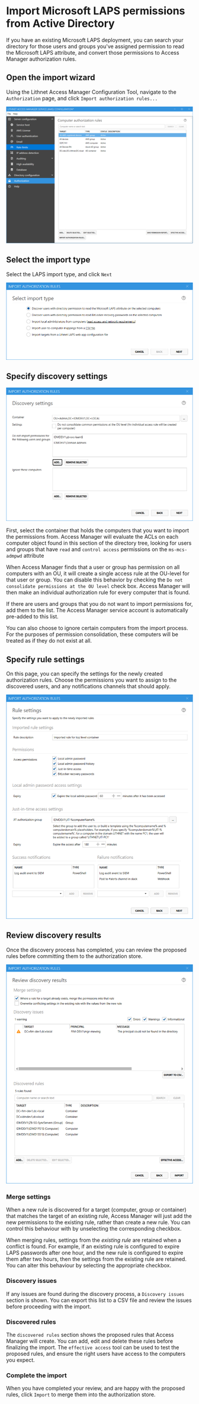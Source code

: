 # Import Microsoft LAPS permissions from Active Directory

If you have an existing Microsoft LAPS deployment, you can search your directory for those users and groups you've assigned permission to read the Microsoft LAPS attribute, and convert those permissions to Access Manager authorization rules.

## Open the import wizard

Using the Lithnet Access Manager Configuration Tool, navigate to the `Authorization` page, and click `Import authorization rules...`

![](../../docs/images/ui-page-authz.png)

## Select the import type

Select the LAPS import type, and click `Next`&#x20;

![](../../docs/images/ui-page-import-type-laps.png)

## Specify discovery settings

![](../../docs/images/ui-page-import-container.png)

First, select the container that holds the computers that you want to import the permissions from. Access Manager will evaluate the ACLs on each computer object found in this section of the directory tree, looking for users and groups that have `read` and `control access` permissions on the `ms-mcs-admpwd` attribute

When Access Manager finds that a user or group has permission on all computers with an OU, it will create a single access rule at the OU-level for that user or group. You can disable this behavior by checking the `Do not consolidate permissions at the OU level` check box. Access Manager will then make an individual authorization rule for every computer that is found.

If there are users and groups that you do not want to import permissions for, add them to the list. The Access Manager service account is automatically pre-added to this list.

You can also choose to ignore certain computers from the import process. For the purposes of permission consolidation, these computers will be treated as if they do not exist at all.

## Specify rule settings

On this page, you can specify the settings for the newly created authorization rules. Choose the permissions you want to assign to the discovered users, and any notifications channels that should apply.

![](../../docs/images/ui-page-import-rulesettings.png)

## Review discovery results

Once the discovery process has completed, you can review the proposed rules before committing them to the authorization store.

![](../../docs/images/ui-page-import-results.png)

### Merge settings

When a new rule is discovered for a target (computer, group or container) that matches the target of an existing rule, Access Manager will just add the new permissions to the existing rule, rather than create a new rule. You can control this behaviour with by unselecting the corresponding checkbox.

When merging rules, settings from the _existing rule_ are retained when a conflict is found. For example, if an existing rule is configured to expire LAPS passwords after one hour, and the new rule is configured to expire them after two hours, then the settings from the existing rule are retained. You can alter this behaviour by selecting the appropriate checkbox.

### Discovery issues

If any issues are found during the discovery process, a `Discovery issues` section is shown. You can export this list to a CSV file and review the issues before proceeding with the import.

### Discovered rules

The `discovered rules` section shows the proposed rules that Access Manager will create. You can add, edit and delete these rules before finalizing the import. The `effective access` tool can be used to test the proposed rules, and ensure the right users have access to the computers you expect.

### Complete the import

When you have completed your review, and are happy with the proposed rules, click `Import` to merge them into the authorization store.

